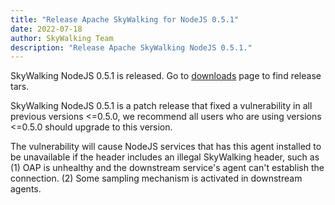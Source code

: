 ```yaml
---
title: "Release Apache SkyWalking for NodeJS 0.5.1"
date: 2022-07-18
author: SkyWalking Team
description: "Release Apache SkyWalking NodeJS 0.5.1."
---
```


SkyWalking NodeJS 0.5.1 is released. Go to [downloads](/downloads) page to find release tars.

SkyWalking NodeJS 0.5.1 is a patch release that fixed a vulnerability in all previous
versions <=0.5.0, we recommend all users who are using versions <=0.5.0 should upgrade to this version.

The vulnerability will cause NodeJS services that has this agent installed to be unavailable
if the header includes an illegal SkyWalking header, such as 
(1) OAP is unhealthy and the downstream service's agent can't establish the connection.
(2) Some sampling mechanism is activated in downstream agents.
